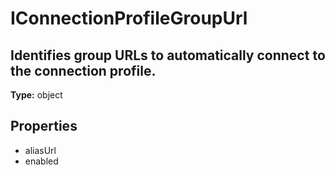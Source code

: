 # IConnectionProfileGroupUrl

## Identifies group URLs to automatically connect to the connection profile.

**Type:** object

## Properties
* aliasUrl
* enabled
